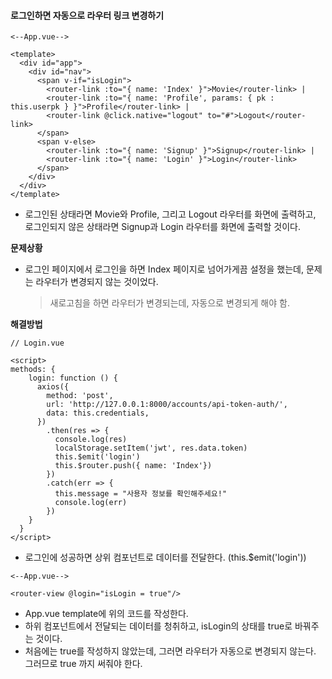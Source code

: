 #### 로그인하면 자동으로 라우터 링크 변경하기

```vue
<--App.vue-->
    
<template>
  <div id="app">
    <div id="nav">
      <span v-if="isLogin">
        <router-link :to="{ name: 'Index' }">Movie</router-link> |
        <router-link :to="{ name: 'Profile', params: { pk : this.userpk } }">Profile</router-link> |
        <router-link @click.native="logout" to="#">Logout</router-link>
      </span>
      <span v-else>
        <router-link :to="{ name: 'Signup' }">Signup</router-link> |
        <router-link :to="{ name: 'Login' }">Login</router-link>
      </span>
    </div>
  </div>
</template>
```

- 로그인된 상태라면 Movie와 Profile, 그리고 Logout 라우터를 화면에 출력하고, 로그인되지 않은 상태라면 Signup과 Login 라우터를 화면에 출력할 것이다.



**문제상황**

- 로그인 페이지에서 로그인을 하면 Index 페이지로 넘어가게끔 설정을 했는데, 문제는 라우터가 변경되지 않는 것이었다.

  > 새로고침을 하면 라우터가 변경되는데, 자동으로 변경되게 해야 함.



**해결방법**

```vue
// Login.vue

<script>
methods: {
    login: function () {
      axios({
        method: 'post',
        url: 'http://127.0.0.1:8000/accounts/api-token-auth/',
        data: this.credentials,
      })
        .then(res => {
          console.log(res)
          localStorage.setItem('jwt', res.data.token)
          this.$emit('login')
          this.$router.push({ name: 'Index'})
        })
        .catch(err => {
          this.message = "사용자 정보를 확인해주세요!"
          console.log(err)
        })
    }
  }
</script>
```

- 로그인에 성공하면 상위 컴포넌트로 데이터를 전달한다. (this.$emit('login'))

```vue
<--App.vue-->

<router-view @login="isLogin = true"/>
```

- App.vue template에 위의 코드를 작성한다.
- 하위 컴포넌트에서 전달되는 데이터를 청취하고, isLogin의 상태를 true로 바꿔주는 것이다.
- 처음에는 true를 작성하지 않았는데, 그러면 라우터가 자동으로 변경되지 않는다. 그러므로 true 까지 써줘야 한다.

